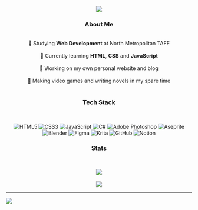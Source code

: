<h1 align="center">
      <img src="https://readme-typing-svg.herokuapp.com/?font=Righteous&size=35&center=true&vCenter=true&width=500&height=70&duration=4000&lines=Hi+There!+👋;+I'm+Shannon!+😊;"/>
</h1>

<h3 align="center">About Me</h3>
<br>
<section align="center">🏫 Studying <b>Web Development</b> at North Metropolitan TAFE<br><br>🌱 Currently learning <b>HTML</b>, <b>CSS</b> and <b>JavaScript</b><br><br>🔭 Working on my own personal website and blog<br><br>🎨 Making video games and writing novels in my spare time</section><br>


<h3 align="center">Tech Stack</h3>
<br>
<section align="center">
  
![HTML5](https://img.shields.io/badge/html5-%23E34F26.svg?style=for-the-badge&logo=html5&logoColor=white) ![CSS3](https://img.shields.io/badge/css3-%231572B6.svg?style=for-the-badge&logo=css3&logoColor=white) ![JavaScript](https://img.shields.io/badge/javascript-%23323330.svg?style=for-the-badge&logo=javascript&logoColor=%23F7DF1E) ![C#](https://img.shields.io/badge/c%23-%23239120.svg?style=for-the-badge&logo=csharp&logoColor=white) ![Adobe Photoshop](https://img.shields.io/badge/adobe%20photoshop-%2331A8FF.svg?style=for-the-badge&logo=adobe%20photoshop&logoColor=white) ![Aseprite](https://img.shields.io/badge/Aseprite-FFFFFF?style=for-the-badge&logo=Aseprite&logoColor=#7D929E) ![Blender](https://img.shields.io/badge/blender-%23F5792A.svg?style=for-the-badge&logo=blender&logoColor=white) ![Figma](https://img.shields.io/badge/figma-%23F24E1E.svg?style=for-the-badge&logo=figma&logoColor=white) ![Krita](https://img.shields.io/badge/Krita-203759?style=for-the-badge&logo=krita&logoColor=EEF37B) ![GitHub](https://img.shields.io/badge/github-%23121011.svg?style=for-the-badge&logo=github&logoColor=white) ![Notion](https://img.shields.io/badge/Notion-%23000000.svg?style=for-the-badge&logo=notion&logoColor=white)

</section>

<h3 align="center">Stats</h3>
<br>
<section align="center">
  
![](https://github-readme-stats.vercel.app/api?username=ss-shannon&theme=dark&hide_border=false&include_all_commits=false&count_private=true)<br><br>
![](https://github-readme-streak-stats.herokuapp.com/?user=ss-shannon&theme=dark&hide_border=false)

</section>

---
<section align="left">

[![](https://visitcount.itsvg.in/api?id=ss-shannon&icon=7&color=5)](https://visitcount.itsvg.in)

</section>
